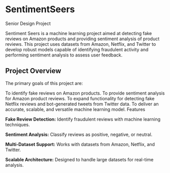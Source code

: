 # SentimentSeers
Senior Design Project

Sentiment Seers is a machine learning project aimed at detecting fake reviews on Amazon products and providing sentiment analysis of product reviews. This project uses datasets from Amazon, Netflix, and Twitter to develop robust models capable of identifying fraudulent activity and performing sentiment analysis to assess user feedback.

## Project Overview

The primary goals of this project are:

To identify fake reviews on Amazon products.
To provide sentiment analysis for Amazon product reviews.
To expand functionality for detecting fake Netflix reviews and bot-generated tweets from Twitter data.
To deliver an accurate, scalable, and versatile machine learning model.
Features

**Fake Review Detection:** Identify fraudulent reviews with machine learning techniques.

**Sentiment Analysis:** Classify reviews as positive, negative, or neutral.

**Multi-Dataset Support:** Works with datasets from Amazon, Netflix, and Twitter.

**Scalable Architecture:** Designed to handle large datasets for real-time analysis.
